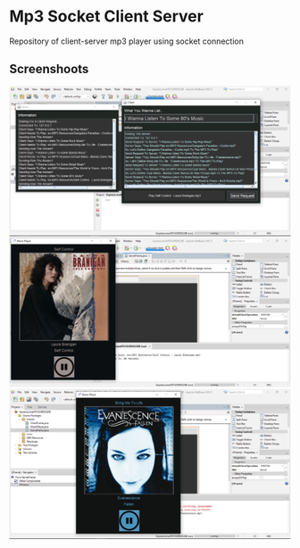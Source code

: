 # Mp3 Socket Client Server
Repository of client-server mp3 player using socket connection

## Screenshoots

![image](Screenshoots/Captura1.PNG)
![image](Screenshoots/Captura2.PNG)
![image](Screenshoots/Captura3.PNG)